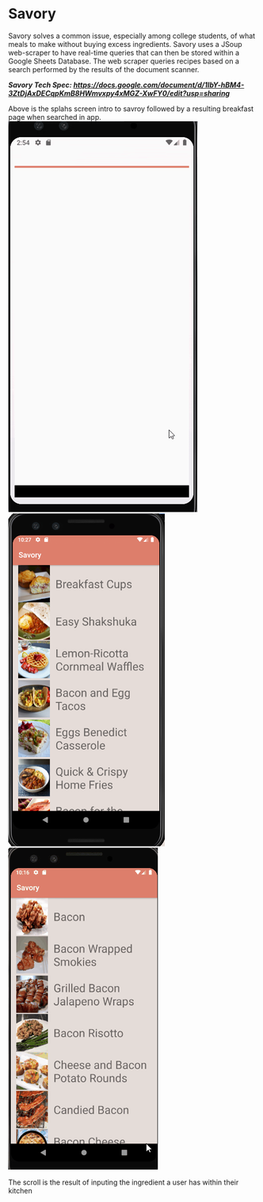 # Savory

Savory solves a common issue, especially among college students, of what meals to make without buying excess ingredients. Savory uses a JSoup web-scraper to have real-time queries that can then be stored within a Google Sheets Database. The web scraper queries recipes based on a search performed by the results of the document scanner.

***Savory Tech Spec: https://docs.google.com/document/d/1IbY-hBM4-3ZtDjAxDECqpKmB8HWmvxpy4xMGZ-XwFY0/edit?usp=sharing***

Above is the splahs screen intro to savroy followed by a resulting breakfast page when searched in app.
![](assets/SavorySplash.gif)  ![](assets/Breakfast.png)  ![](assets/BreakfastScroll.gif)

The scroll is the result of inputing the ingredient a user has within their kitchen
